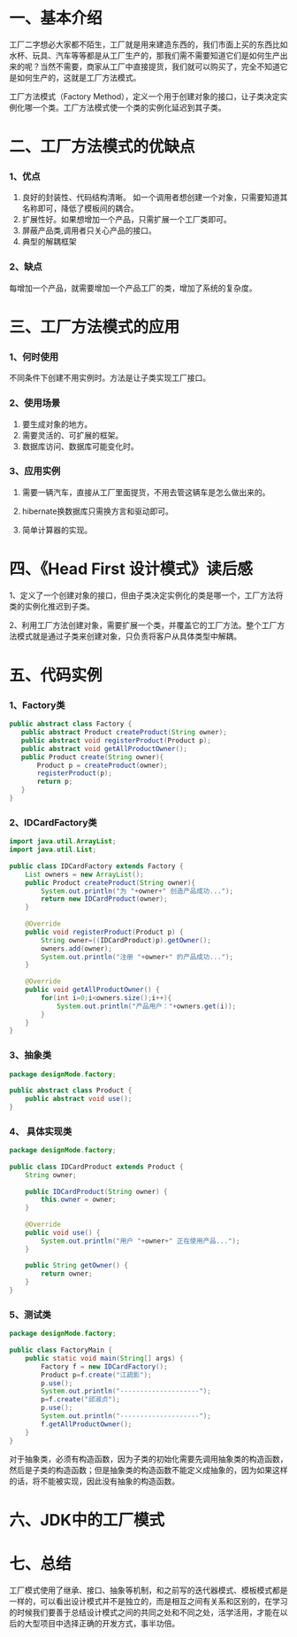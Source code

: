 # 一、基本介绍
工厂二字想必大家都不陌生，工厂就是用来建造东西的，我们市面上买的东西比如水杯、玩具、汽车等等都是从工厂生产的，那我们需不需要知道它们是如何生产出来的呢？当然不需要，商家从工厂中直接提货，我们就可以购买了，完全不知道它是如何生产的，这就是工厂方法模式。

工厂方法模式（Factory Method），定义一个用于创建对象的接口，让子类决定实例化哪一个类。工厂方法模式使一个类的实例化延迟到其子类。

# 二、工厂方法模式的优缺点
### 1、优点
1. 良好的封装性、代码结构清晰。
   如一个调用者想创建一个对象，只需要知道其名称即可，降低了模板间的耦合。
1. 扩展性好。如果想增加一个产品，只需扩展一个工厂类即可。
1. 屏蔽产品类,调用者只关心产品的接口。
1. 典型的解耦框架

### 2、缺点
每增加一个产品，就需要增加一个产品工厂的类，增加了系统的复杂度。

# 三、工厂方法模式的应用
### 1、何时使用
不同条件下创建不用实例时。方法是让子类实现工厂接口。

### 2、使用场景
1. 要生成对象的地方。
1. 需要灵活的、可扩展的框架。
1. 数据库访问、数据库可能变化时。

### 3、应用实例
1. 需要一辆汽车，直接从工厂里面提货，不用去管这辆车是怎么做出来的。

1. hibernate换数据库只需换方言和驱动即可。

1. 简单计算器的实现。

# 四、《Head First 设计模式》读后感
1、定义了一个创建对象的接口，但由子类决定实例化的类是哪一个，工厂方法将类的实例化推迟到子类。

2、利用工厂方法创建对象，需要扩展一个类，并覆盖它的工厂方法。整个工厂方法模式就是通过子类来创建对象，只负责将客户从具体类型中解耦。

#  五、代码实例

### 1、Factory类
 ```java
public abstract class Factory {
    public abstract Product createProduct(String owner);
    public abstract void registerProduct(Product p);
    public abstract void getAllProductOwner();
    public Product create(String owner){
        Product p = createProduct(owner);
        registerProduct(p);
        return p;
    }
}
 ```
###  2、IDCardFactory类
```java 
import java.util.ArrayList;
import java.util.List;
 
public class IDCardFactory extends Factory {
    List owners = new ArrayList();
    public Product createProduct(String owner){
        System.out.println("为 "+owner+" 创造产品成功...");
        return new IDCardProduct(owner);
    }
 
    @Override
    public void registerProduct(Product p) {
        String owner=((IDCardProduct)p).getOwner();
        owners.add(owner);
        System.out.println("注册 "+owner+" 的产品成功...");
    }
 
    @Override
    public void getAllProductOwner() {
        for(int i=0;i<owners.size();i++){
            System.out.println("产品用户："+owners.get(i));
        }
    }
}
```
### 3、抽象类 
```java
package designMode.factory;
 
public abstract class Product {
    public abstract void use();
}
```

### 4、 具体实现类
```java
package designMode.factory;
 
public class IDCardProduct extends Product {
    String owner;
 
    public IDCardProduct(String owner) {
        this.owner = owner;
    }
 
    @Override
    public void use() {
        System.out.println("用户 "+owner+" 正在使用产品...");
    }
 
    public String getOwner() {
        return owner;
    }
}
```
### 5、测试类
```java
package designMode.factory;
 
public class FactoryMain {
    public static void main(String[] args) {
        Factory f = new IDCardFactory();
        Product p=f.create("江疏影");
        p.use();
        System.out.println("--------------------");
        p=f.create("邱淑贞");
        p.use();
        System.out.println("--------------------");
        f.getAllProductOwner();
    }
}
```
对于抽象类，必须有构造函数，因为子类的初始化需要先调用抽象类的构造函数，然后是子类的构造函数；但是抽象类的构造函数不能定义成抽象的，因为如果这样的话，将不能被实现，因此没有抽象的构造函数。

# 六、JDK中的工厂模式

# 七、总结
工厂模式使用了继承、接口、抽象等机制，和之前写的迭代器模式、模板模式都是一样的，可以看出设计模式并不是独立的，而是相互之间有关系和区别的，在学习的时候我们要善于总结设计模式之间的共同之处和不同之处，活学活用，才能在以后的大型项目中选择正确的开发方式，事半功倍。